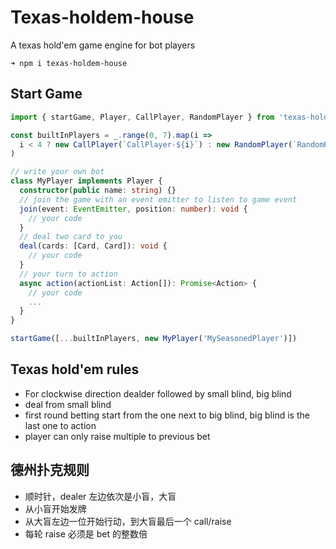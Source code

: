 # Texas-holdem-house

A texas hold'em game engine for bot players

```
➜ npm i texas-holdem-house
```

## Start Game

```ts
import { startGame, Player, CallPlayer, RandomPlayer } from 'texas-holdem-house'

const builtInPlayers = _.range(0, 7).map(i =>
  i < 4 ? new CallPlayer(`CallPlayer-${i}`) : new RandomPlayer(`RandomPlayer-${i}`),
)

// write your own bot
class MyPlayer implements Player {
  constructor(public name: string) {}
  // join the game with an event emitter to listen to game event
  join(event: EventEmitter, position: number): void {
    // your code
  }
  // deal two card to you
  deal(cards: [Card, Card]): void {
    // your code
  }
  // your turn to action
  async action(actionList: Action[]): Promise<Action> {
    // your code
    ...
  }
}

startGame([...builtInPlayers, new MyPlayer('MySeasonedPlayer')])
```

## Texas hold'em rules

- For clockwise direction dealder followed by small blind, big blind
- deal from small blind
- first round betting start from the one next to big blind, big blind is the last one to action
- player can only raise multiple to previous bet

## 德州扑克规则

- 顺时针，dealer 左边依次是小盲，大盲
- 从小盲开始发牌
- 从大盲左边一位开始行动，到大盲最后一个 call/raise
- 每轮 raise 必须是 bet 的整数倍
